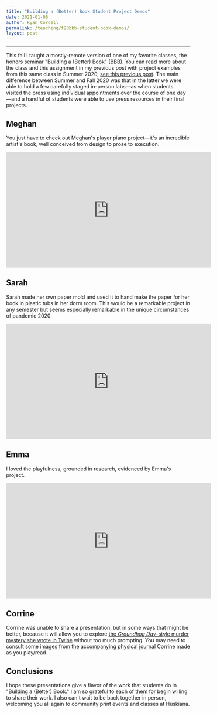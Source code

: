 ```yaml
---
title: "Building a (Better) Book Student Project Demos"
date: 2021-01-08
author: Ryan Cordell
permalink: /teaching/f20bbb-student-book-demos/
layout: post
---
```


****

This fall I taught a mostly-remote version of one of my favorite classes, the honors seminar "Building a (Better) Book" (BBB). You can read more about the class and this assignment in my previous post with project examples from this same class in Summer 2020, [see this previous post](https://ryancordell.org/teaching/bbb-student-book-demos/). The main difference between Summer and Fall 2020 was that in the latter we were able to hold a few carefully staged in-person labs—as when students visited the press using individual appointments over the course of one day—and a handful of students were able to use press resources in their final projects. 

## Meghan

You just have to check out Meghan's player piano project—it's an incredible artist's book, well conceived from design to prose to execution.

<iframe width="560" height="315" src="https://www.youtube.com/embed/wCka6vyLmiw" frameborder="0" allow="accelerometer; autoplay; clipboard-write; encrypted-media; gyroscope; picture-in-picture" allowfullscreen></iframe>

## Sarah

Sarah made her own paper mold and used it to hand make the paper for her book in plastic tubs in her dorm room. This would be a remarkable project in any semester but seems especially remarkable in the unique circumstances of pandemic 2020.  

<iframe width="560" height="315" src="https://www.youtube.com/embed/mmxl9L3ciD8" frameborder="0" allow="accelerometer; autoplay; clipboard-write; encrypted-media; gyroscope; picture-in-picture" allowfullscreen></iframe>

## Emma

I loved the playfulness, grounded in research, evidenced by Emma's project. 

<iframe width="560" height="315" src="https://www.youtube.com/embed/KVJSpG09Llo" frameborder="0" allow="accelerometer; autoplay; clipboard-write; encrypted-media; gyroscope; picture-in-picture" allowfullscreen></iframe>

## Corrine

Corrine was unable to share a presentation, but in some ways that might be better, because it will allow you to explore [the _Groundhog Day_-style murder mystery she wrote in Twine](/documents/Corrine-BBB-Fall2020-BookProject.html) without too much prompting. You may need to consult some [images from the accompanying physical journal](/img/Corrine-BBB-Fall2020-JournalImages/) Corrine made as you play/read. 


## Conclusions

I hope these presentations give a flavor of the work that students do in "Building a (Better) Book." I am so grateful to each of them for begin willing to share their work. I also can't wait to be back together in person, welcoming you all again to community print events and classes at Huskiana. 





 